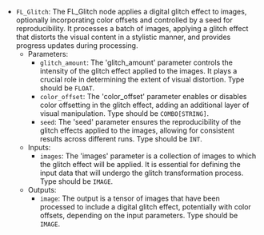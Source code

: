 - `FL_Glitch`: The FL_Glitch node applies a digital glitch effect to images, optionally incorporating color offsets and controlled by a seed for reproducibility. It processes a batch of images, applying a glitch effect that distorts the visual content in a stylistic manner, and provides progress updates during processing.
    - Parameters:
        - `glitch_amount`: The 'glitch_amount' parameter controls the intensity of the glitch effect applied to the images. It plays a crucial role in determining the extent of visual distortion. Type should be `FLOAT`.
        - `color_offset`: The 'color_offset' parameter enables or disables color offsetting in the glitch effect, adding an additional layer of visual manipulation. Type should be `COMBO[STRING]`.
        - `seed`: The 'seed' parameter ensures the reproducibility of the glitch effects applied to the images, allowing for consistent results across different runs. Type should be `INT`.
    - Inputs:
        - `images`: The 'images' parameter is a collection of images to which the glitch effect will be applied. It is essential for defining the input data that will undergo the glitch transformation process. Type should be `IMAGE`.
    - Outputs:
        - `image`: The output is a tensor of images that have been processed to include a digital glitch effect, potentially with color offsets, depending on the input parameters. Type should be `IMAGE`.
